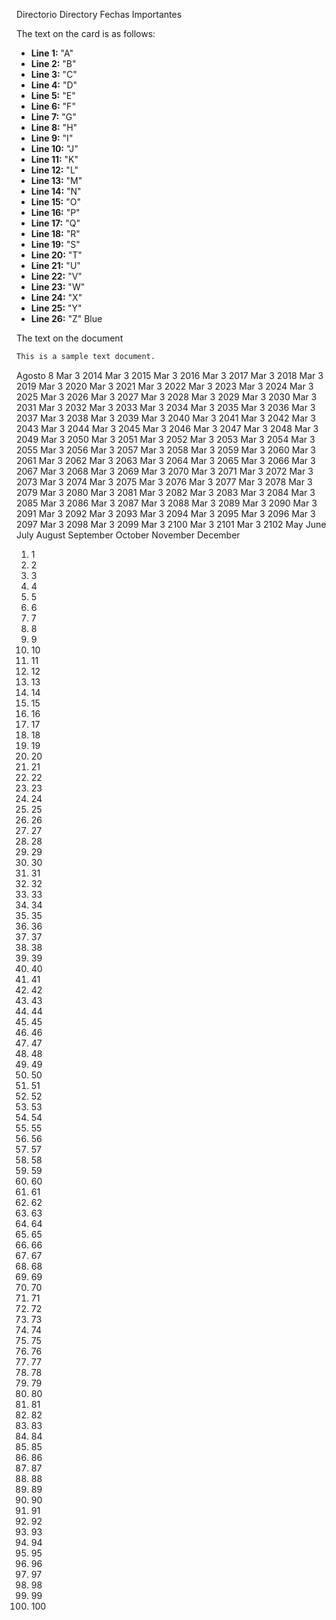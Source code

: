 Directorio
Directory
Fechas Importantes

The text on the card is as follows:

- **Line 1:** "A"
- **Line 2:** "B"
- **Line 3:** "C"
- **Line 4:** "D"
- **Line 5:** "E"
- **Line 6:** "F"
- **Line 7:** "G"
- **Line 8:** "H"
- **Line 9:** "I"
- **Line 10:** "J"
- **Line 11:** "K"
- **Line 12:** "L"
- **Line 13:** "M"
- **Line 14:** "N"
- **Line 15:** "O"
- **Line 16:** "P"
- **Line 17:** "Q"
- **Line 18:** "R"
- **Line 19:** "S"
- **Line 20:** "T"
- **Line 21:** "U"
- **Line 22:** "V"
- **Line 23:** "W"
- **Line 24:** "X"
- **Line 25:** "Y"
- **Line 26:** "Z"
Blue

The text on the document

```markdown
This is a sample text document.
```
Agosto 8
Mar 3 2014
Mar 3 2015
Mar 3 2016
Mar 3 2017
Mar 3 2018
Mar 3 2019
Mar 3 2020
Mar 3 2021
Mar 3 2022
Mar 3 2023
Mar 3 2024
Mar 3 2025
Mar 3 2026
Mar 3 2027
Mar 3 2028
Mar 3 2029
Mar 3 2030
Mar 3 2031
Mar 3 2032
Mar 3 2033
Mar 3 2034
Mar 3 2035
Mar 3 2036
Mar 3 2037
Mar 3 2038
Mar 3 2039
Mar 3 2040
Mar 3 2041
Mar 3 2042
Mar 3 2043
Mar 3 2044
Mar 3 2045
Mar 3 2046
Mar 3 2047
Mar 3 2048
Mar 3 2049
Mar 3 2050
Mar 3 2051
Mar 3 2052
Mar 3 2053
Mar 3 2054
Mar 3 2055
Mar 3 2056
Mar 3 2057
Mar 3 2058
Mar 3 2059
Mar 3 2060
Mar 3 2061
Mar 3 2062
Mar 3 2063
Mar 3 2064
Mar 3 2065
Mar 3 2066
Mar 3 2067
Mar 3 2068
Mar 3 2069
Mar 3 2070
Mar 3 2071
Mar 3 2072
Mar 3 2073
Mar 3 2074
Mar 3 2075
Mar 3 2076
Mar 3 2077
Mar 3 2078
Mar 3 2079
Mar 3 2080
Mar 3 2081
Mar 3 2082
Mar 3 2083
Mar 3 2084
Mar 3 2085
Mar 3 2086
Mar 3 2087
Mar 3 2088
Mar 3 2089
Mar 3 2090
Mar 3 2091
Mar 3 2092
Mar 3 2093
Mar 3 2094
Mar 3 2095
Mar 3 2096
Mar 3 2097
Mar 3 2098
Mar 3 2099
Mar 3 2100
Mar 3 2101
Mar 3 2102
May June July August September October November December

1. 1
2. 2
3. 3
4. 4
5. 5
6. 6
7. 7
8. 8
9. 9
10. 10
11. 11
12. 12
13. 13
14. 14
15. 15
16. 16
17. 17
18. 18
19. 19
20. 20
21. 21
22. 22
23. 23
24. 24
25. 25
26. 26
27. 27
28. 28
29. 29
30. 30
31. 31
32. 32
33. 33
34. 34
35. 35
36. 36
37. 37
38. 38
39. 39
40. 40
41. 41
42. 42
43. 43
44. 44
45. 45
46. 46
47. 47
48. 48
49. 49
50. 50
51. 51
52. 52
53. 53
54. 54
55. 55
56. 56
57. 57
58. 58
59. 59
60. 60
61. 61
62. 62
63. 63
64. 64
65. 65
66. 66
67. 67
68. 68
69. 69
70. 70
71. 71
72. 72
73. 73
74. 74
75. 75
76. 76
77. 77
78. 78
79. 79
80. 80
81. 81
82. 82
83. 83
84. 84
85. 85
86. 86
87. 87
88. 88
89. 89
90. 90
91. 91
92. 92
93. 93
94. 94
95. 95
96. 96
97. 97
98. 98
99. 99
100. 100